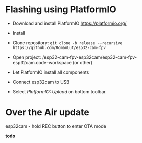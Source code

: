 # Flashing using PlatformIO

* Download and install PlatformIO https://platformio.org/
 
* Install

* Clone repository: ```git clone -b release --recursive https://github.com/RomanLut/esp32-cam-fpv```

* Open project: /esp32-cam-fpv-esp32cam/esp32-cam-fpv-esp32cam.code-workspace (or other)

* Let PlatformIO install all components

* Connect esp32cam to USB

* Select *PlatformIO: Upload* on bottom toolbar.

# Over the Air update

esp32cam - hold REC button to enter OTA mode

**todo**
